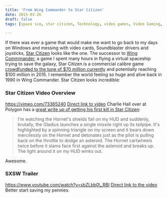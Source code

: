 ```yaml
---
title: 'From Wing Commander to Star Citizen'
date: 2015-03-26
draft: false
tags: [space sim, star citizen, Technology, video games, Video Gaming, wing commander]

---
```


If there was ever a game that would make me want to go back to my days on Windows and messing with video cards, Soundblaster drivers and joysticks, [Star Citizen](https://robertsspaceindustries.com/about-the-game) looks like the one. The successor to [Wing Commmander](http://en.wikipedia.org/wiki/Wing_Commander_(video_game)), a game I spent many hours in flying a virtual spaceship trying to save the galaxy, Star Citizen is a commercial calibre game [crowdfunded to the tune of $70 million currently](http://www.polygon.com/2015/1/21/7866019/chris-roberts-says-star-citizen-will-reach-100-million-in-2015-shares) and potentially reaching $100 million in 2015. I remember the world feeling so huge and alive back in 1990 in Wing Commander. Star Citizen looks incredible:

### Star Citizen Video Overview

https://vimeo.com/73365240 [Direct link to video](https://vimeo.com/73365240) Charlie Hall over at Polygon has a [great write up of getting his first kill in Star Citizen](http://www.polygon.com/features/2015/3/26/8293725/star-citizen-kill-video):

> I'm watching the Hornet's shields fail on my HUD and suddenly, brutally, the Gladius launches a single missile right up its tailpipe. It's highlighted by a spinning triangle on my screen and it bears down mercilessly on the Hornet and detonates just as the pilot is pulling back on the throttle to dodge an asteroid. The Hornet cartwheels twice before it slams face first against the asteroid and breaks up. The light around it on my HUD winks out.

Awesome.

### SXSW Trailer

https://www.youtube.com/watch?v=sbZLbb0\_RBI [Direct link to the video](https://www.youtube.com/watch?v=sbZLbb0_RBI) Better start saving my pennies.